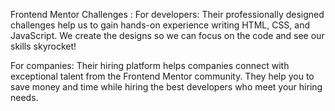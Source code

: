 Frontend Mentor Challenges :
For developers: Their professionally designed challenges help us to gain hands-on experience writing HTML, CSS, and JavaScript. We create the designs so we can focus on the code and see our skills skyrocket!

For companies: Their hiring platform helps companies connect with exceptional talent from the Frontend Mentor community. They help you to save money and time while hiring the best developers who meet your hiring needs.
